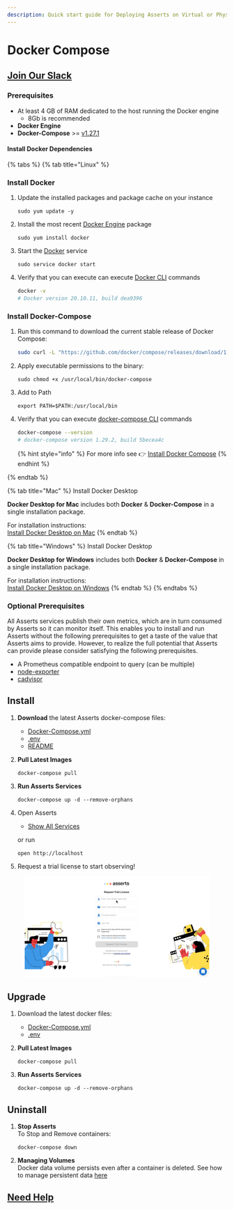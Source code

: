 ```yaml
---
description: Quick start guide for Deploying Asserts on Virtual or Physical Machine
---
```


# Docker Compose

## [**Join Our Slack**](https://join.slack.com/t/asserts-community/shared\_invite/zt-1qxudnxgl-h3TbJs3HDk4Pk4ssEDu\~1Q)

### **P**rerequisites

* At least 4 GB of RAM dedicated to the host running the Docker engine&#x20;
  * 8Gb is recommended
* **Docker Engine**
* **Docker-Compose** >= [v1.27.1](https://docs.docker.com/compose/release-notes/#1271)&#x20;

#### **Install Docker Dependencies**

{% tabs %}
{% tab title="Linux" %}
### **Install Docker**

1.  Update the installed packages and package cache on your instance

    ```
    sudo yum update -y
    ```
2.  Install the most recent [Docker Engine](https://docs.docker.com/engine/) package

    ```
    sudo yum install docker
    ```
3.  Start the [Docker](https://docs.docker.com/get-started/overview/) service

    ```
    sudo service docker start
    ```
4.  Verify that you can execute can execute [Docker CLI](https://docs.docker.com/engine/reference/commandline/cli/) commands

    ```bash
    docker -v
    # Docker version 20.10.11, build dea9396
    ```



### Install Docker-Compose

1.  Run this command to download the current stable release of Docker Compose:

    ```bash
    sudo curl -L "https://github.com/docker/compose/releases/download/1.29.2/docker-compose-$(uname -s)-$(uname -m)" -o /usr/local/bin/docker-compose
    ```


2.  Apply executable permissions to the binary:

    ```
    sudo chmod +x /usr/local/bin/docker-compose
    ```


3.  Add to Path

    ```
    export PATH=$PATH:/usr/local/bin
    ```


4.  Verify that you can execute [docker-compose CLI](https://docs.docker.com/compose/reference/) commands

    ```bash
    docker-compose --version
    # docker-compose version 1.29.2, build 5becea4c
    ```





    {% hint style="info" %}
    For more info see 👉 [Install Docker Compose](https://docs.docker.com/compose/install/)
    {% endhint %}


{% endtab %}

{% tab title="Mac" %}
Install Docker Desktop

**Docker Desktop for Mac** includes both **Docker** & **Docker-Compose** in a single installation package.&#x20;



For installation instructions:\
[Install Docker Desktop on Mac](https://docs.docker.com/desktop/mac/install/)
{% endtab %}

{% tab title="Windows" %}
Install Docker Desktop

**Docker Desktop for Windows** includes both **Docker** & **Docker-Compose** in a single installation package.&#x20;



For installation instructions:\
[Install Docker Desktop on Windows](https://docs.docker.com/desktop/windows/install/)
{% endtab %}
{% endtabs %}



### **Optional P**rerequisites

All Asserts services publish their own metrics, which are in turn consumed by Asserts so it can monitor itself. This enables you to install and run Asserts without the following prerequisites to get a taste of the value that Asserts aims to provide. However, to realize the full potential that Asserts can provide please consider satisfying the following prerequisites.

* A Prometheus compatible endpoint to query (can be multiple)
* [node-exporter](https://github.com/prometheus/node\_exporter)
* [cadvisor](https://github.com/google/cadvisor)



## **Install**

1. **Download** the latest Asserts docker-compose files:
   * [Docker-Compose.yml](https://s3.us-west-2.amazonaws.com/cfn.asserts.ai/self-hosted-release/docker-compose.yml)
   * [.env](https://s3.us-west-2.amazonaws.com/cfn.asserts.ai/self-hosted-release/.env)
   * [README](https://github.com/asserts/downloads/blob/main/self-hosted-release/README.md)
2.  **Pull Latest Images**

    ```
    docker-compose pull
    ```


3.  **Run Asserts Services**

    ```
    docker-compose up -d --remove-orphans
    ```


4.  Open Asserts

    * [Show All Services](http://localhost/entities?id=5051684514890205462\&score=1\&definitionId=15\&boundDescription=Show%20all%20Services\&description=Show%20all%20entity%20type\&bindings%5BentityType%5D=Service\&bindings%5Bupdated%5D=1637190133778\&start=now-15m\&end=now)

    or run

    ```
    open http://localhost
    ```
5. Request a trial license to start observing!

<figure><img src="../../.gitbook/assets/Asserts Request Trial License.gif" alt=""><figcaption></figcaption></figure>



## Upgrade

1. Download the latest docker files:
   * [Docker-Compose.yml](https://s3.us-west-2.amazonaws.com/cfn.asserts.ai/self-hosted-release/docker-compose.yml)
   * [.env](https://s3.us-west-2.amazonaws.com/cfn.asserts.ai/self-hosted-release/.env)
2.  **Pull Latest Images**

    ```
    docker-compose pull
    ```
3.  **Run Asserts Services**

    ```
    docker-compose up -d --remove-orphans
    ```



## Uninstall

1.  **Stop Asserts**\
    To Stop and Remove containers:

    ```
    docker-compose down
    ```


2. **Managing Volumes**\
   Docker data volume persists even after a container is deleted. See how to manage persistent data [here](https://docs.docker.com/storage/volumes/)



## [Need Help](<../../README (1).md#before-you-begin>)

